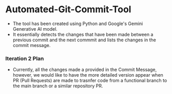 # Automated-Git-Commit-Tool

- The tool has been created using Python and Google's Gemini Generative AI model. 
- It essentially detects the changes that have been made between a previous commit and the next commmit and lists the changes in the commit message.

### Iteration 2 Plan 

- Currently, all the changes made a provided in the Commit Message, however, we would like to have the more detailed version appear when PR (Pull Requests) are made to trasnfer code from
  a functional branch to the main branch or a similar repository PR.
